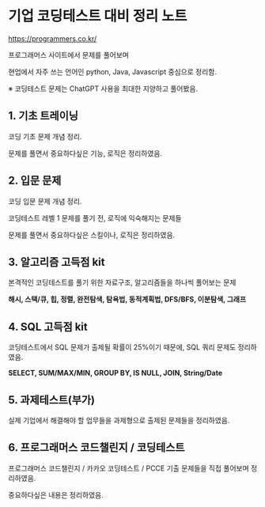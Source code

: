 # 기업 코딩테스트 대비 정리 노트

https://programmers.co.kr/

프로그래머스 사이트에서 문제를 풀어보며

현업에서 자주 쓰는 언어인 python, Java, Javascript 중심으로 정리함.

※ 코딩테스트 문제는 ChatGPT 사용을 최대한 지양하고 풀어봤음.

## 1. 기초 트레이닝

코딩 기초 문제 개념 정리.

문제를 풀면서 중요하다싶은 기능, 로직은 정리하였음.


## 2. 입문 문제

코딩 입문 문제 개념 정리.

코딩테스트 레벨 1 문제를 풀기 전, 로직에 익숙해지는 문제들

문제를 풀면서 중요하다싶은 스킬이나, 로직은 정리하였음.

## 3. 알고리즘 고득점 kit

본격적인 코딩테스트를 풀기 위한 자료구조, 알고리즘들을 하나씩 풀어보는 문제

**해시, 스택/큐, 힙, 정렬, 완전탐색, 탐욕법, 동적계획법, DFS/BFS, 이분탐색, 그래프**

## 4. SQL 고득점 kit

코딩테스트에서 SQL 문제가 출제될 확률이 25%이기 때문에, SQL 쿼리 문제도 정리하였음.

**SELECT, SUM/MAX/MIN, GROUP BY, IS NULL, JOIN, String/Date**

## 5. 과제테스트(부가)

실제 기업에서 해결해야 할 업무들을 과제형으로 출제된 문제들을 정리하였음.

## 6. 프로그래머스 코드챌린지 / 코딩테스트

프로그래머스 코드챌린지 / 카카오 코딩테스트 / PCCE 기출 문제들을 직접 풀어보며 정리하였음.

중요하다싶은 내용은 정리하였음.
